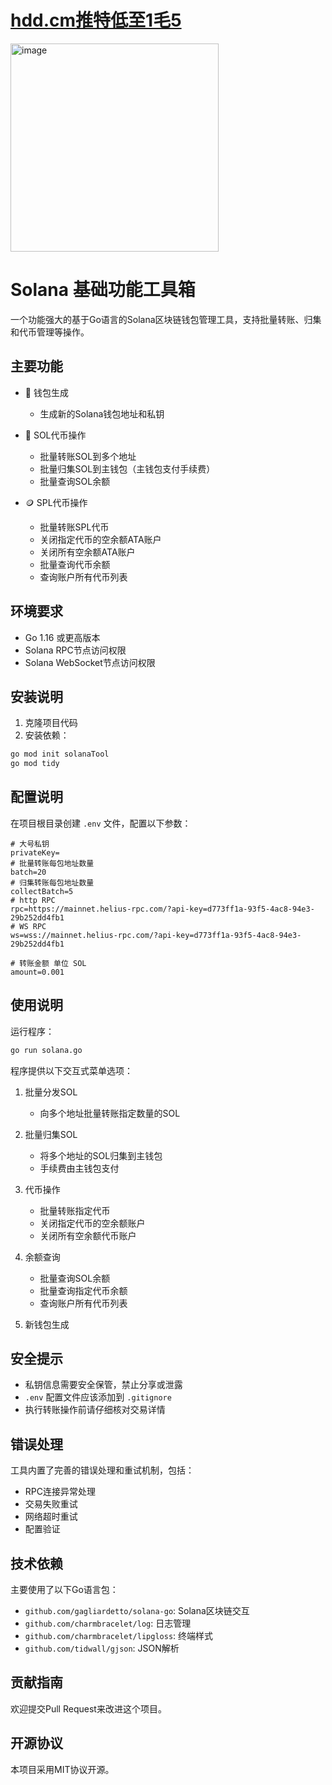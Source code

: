 # [hdd.cm推特低至1毛5](https://hdd.cm/)

<img width="333" alt="image" src="https://github.com/user-attachments/assets/f7925c58-f897-451d-acb2-d00c880d5c0f" />



# Solana 基础功能工具箱

一个功能强大的基于Go语言的Solana区块链钱包管理工具，支持批量转账、归集和代币管理等操作。

## 主要功能

- 🔑 钱包生成
  - 生成新的Solana钱包地址和私钥
  
- 💸 SOL代币操作
  - 批量转账SOL到多个地址
  - 批量归集SOL到主钱包（主钱包支付手续费）
  - 批量查询SOL余额
  
- 🪙 SPL代币操作
  - 批量转账SPL代币
  - 关闭指定代币的空余额ATA账户
  - 关闭所有空余额ATA账户
  - 批量查询代币余额
  - 查询账户所有代币列表

## 环境要求

- Go 1.16 或更高版本
- Solana RPC节点访问权限
- Solana WebSocket节点访问权限

## 安装说明

1. 克隆项目代码
2. 安装依赖：
```bash
go mod init solanaTool
go mod tidy
```

## 配置说明

在项目根目录创建 `.env` 文件，配置以下参数：

```env
# 大号私钥
privateKey=
# 批量转账每包地址数量
batch=20
# 归集转账每包地址数量
collectBatch=5
# http RPC
rpc=https://mainnet.helius-rpc.com/?api-key=d773ff1a-93f5-4ac8-94e3-29b252dd4fb1
# WS RPC
ws=wss://mainnet.helius-rpc.com/?api-key=d773ff1a-93f5-4ac8-94e3-29b252dd4fb1

# 转账金额 单位 SOL
amount=0.001
```

## 使用说明

运行程序：
```bash
go run solana.go
```

程序提供以下交互式菜单选项：

1. 批量分发SOL
   - 向多个地址批量转账指定数量的SOL
   
2. 批量归集SOL
   - 将多个地址的SOL归集到主钱包
   - 手续费由主钱包支付
   
3. 代币操作
   - 批量转账指定代币
   - 关闭指定代币的空余额账户
   - 关闭所有空余额代币账户
   
4. 余额查询
   - 批量查询SOL余额
   - 批量查询指定代币余额
   - 查询账户所有代币列表
   
5. 新钱包生成

## 安全提示

- 私钥信息需要安全保管，禁止分享或泄露
- `.env` 配置文件应该添加到 `.gitignore`
- 执行转账操作前请仔细核对交易详情

## 错误处理

工具内置了完善的错误处理和重试机制，包括：
- RPC连接异常处理
- 交易失败重试
- 网络超时重试
- 配置验证

## 技术依赖

主要使用了以下Go语言包：
- `github.com/gagliardetto/solana-go`: Solana区块链交互
- `github.com/charmbracelet/log`: 日志管理
- `github.com/charmbracelet/lipgloss`: 终端样式
- `github.com/tidwall/gjson`: JSON解析

## 贡献指南

欢迎提交Pull Request来改进这个项目。

## 开源协议

本项目采用MIT协议开源。
